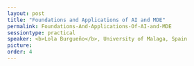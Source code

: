 ```yaml
---
layout: post
title: "Foundations and Applications of AI and MDE"
permalink: Foundations-And-Applications-Of-AI-and-MDE
sessiontype: practical
speaker: <b>Lola Burgueño</b>, University of Malaga, Spain
picture: 
order: 4
---
```


